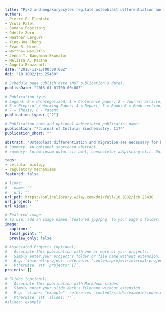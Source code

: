 ```yaml
---
title: "Pyk2 and megakaryocytes regulate osteoblast differentiation and migration via distinct and overlapping mechanisms"
authors:
- Pierre P. Eleniste
- Vruti Patel
- Sumana Posritong
- Odette Zero
- Heather Largura
- Ying-Hua Cheng
- Evan R. Himes
- Matthew Hamilton
- Jenna T. Baughman Ekwealor
- Melissa A. Kacena
- Angela Bruzzaniti
date: "2015-11-10T00:00:00Z"
doi: "10.1002/jcb.25430"

# Schedule page publish date (NOT publication's date).
publishDate: "2016-01-01T00:00:00Z"

# Publication type.
# Legend: 0 = Uncategorized; 1 = Conference paper; 2 = Journal article;
# 3 = Preprint / Working Paper; 4 = Report; 5 = Book; 6 = Book section;
# 7 = Thesis; 8 = Patent
publication_types: ["2"]

# Publication name and optional abbreviated publication name.
publication: "*Journal of Cellular Biochemistry, 117*"
publication_short: ""

abstract: 'Osteoblast differentiation and migration are necessary for bone formation during bone remodeling. Mice lacking the proline-rich tyrosinekinase Pyk2 (Pyk2-KO) have increased bone mass, in part due to increased osteoblast proliferation. Megakaryocytes (MKs), the platelet-producing cells, also promote osteoblast proliferation in vitro and bone-formation in vivo via a pathway that involves Pyk2. In the currentstudy, we examined the mechanism of action of Pyk2, and the role of MKs, on osteoblast differentiation and migration. We found that Pyk2-KOosteoblasts express elevated alkaline phosphatase (ALP), type I collagen and osteocalcin mRNA levels as well as increased ALP activity, andmineralization, conﬁrming that Pyk2 negatively regulates osteoblast function. Since Pyk2 Y402 phosphorylation is important for its catalyticactivity and for its protein-scaffolding functions, we expressed the phosphorylation-mutant (Pyk2Y402F) and kinase-mutant (Pyk2K457A)inPyk2-KO osteoblasts. Both Pyk2Y402Fand Pyk2K457Areduced ALP activity, whereas only kinase-inactive Pyk2K457Ainhibited Pyk2-KOosteoblast migration. Consistent with a role for Pyk2 on ALP activity, co-culture of MKs with osteoblasts led to a decrease in the level ofphosphorylated Pyk2 (pY402) as well as a decrease in ALP activity. Although, Pyk2-KO osteoblasts exhibited increased migration compared towild-type osteoblasts, Pyk2 expression was not required necessary for the ability of MKs to stimulate osteoblast migration. Together, these datasuggest that osteoblast differentiation and migration are inversely regulated by MKs via distinct Pyk2-dependent and independent signalingpathways. Novel drugs that distinguish between the kinase-dependent or protein-scaffolding functions of Pyk2 may provide therapeuticspeciﬁcity for the control of bone-related diseases.'
# Summary. An optional shortened abstract.
# summary: Lorem ipsum dolor sit amet, consectetur adipiscing elit. Duis posuere tellus ac convallis placerat. Proin tincidunt magna sed ex sollicitudin condimentum.

tags:
- cellular biology
- regulatory mechanisms
featured: false

# links:
# - name: ""
#   url: ""
url_pdf: https://onlinelibrary.wiley.com/doi/full/10.1002/jcb.25430
url_project: ''
url_video: ''

# Featured image
# To use, add an image named `featured.jpg/png` to your page's folder. 
image:
  caption: ''
  focal_point: ""
  preview_only: false

# Associated Projects (optional).
#   Associate this publication with one or more of your projects.
#   Simply enter your project's folder or file name without extension.
#   E.g. `internal-project` references `content/project/internal-project/index.md`.
#   Otherwise, set `projects: []`.
projects: []

# Slides (optional).
#   Associate this publication with Markdown slides.
#   Simply enter your slide deck's filename without extension.
#   E.g. `slides: "example"` references `content/slides/example/index.md`.
#   Otherwise, set `slides: ""`.
#slides: example
---
```


